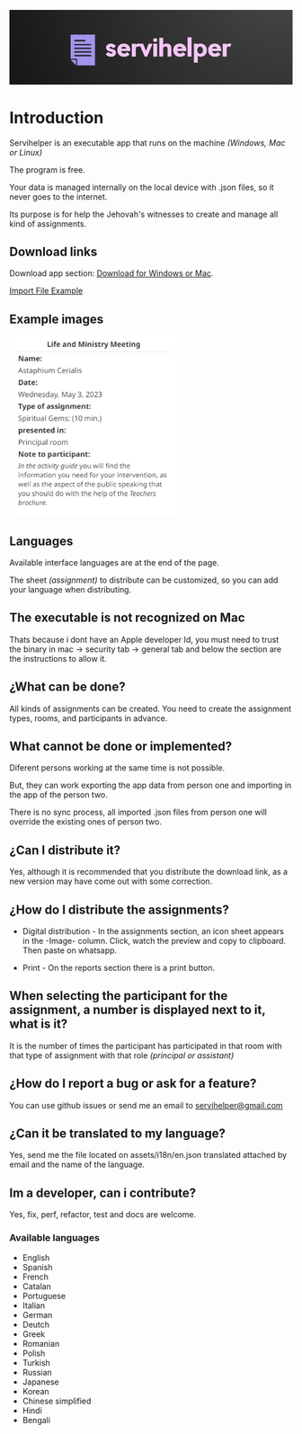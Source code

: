![logo](./pictures/servihelper-logo.png)

# Introduction

Servihelper is an executable app that runs on the machine _(Windows, Mac or Linux)_

The program is free.

Your data is managed internally on the local device with .json files, so it never goes to the internet.

Its purpose is for help the Jehovah's witnesses to create and manage all kind of assignments.

## Download links

Download app section: [Download for Windows or Mac](https://github.com/TitoMoi/servihelper/releases).

[Import File Example](https://drive.google.com/drive/folders/1h3LLPwzKukYT3AXiMMLlcggHyi4ZafNH?usp=sharing)

## Example images

<img src="./pictures/assignment-example.png" alt= "example" width="300" height="320">

## Languages

Available interface languages are at the end of the page.

The sheet _(assignment)_ to distribute can be customized, so you can add your language when distributing.

## The executable is not recognized on Mac

Thats because i dont have an Apple developer Id, you must need to trust the binary in mac -> security tab -> general tab and below the section are the instructions to allow it.

## ¿What can be done?

All kinds of assignments can be created. You need to create the assignment types, rooms, and participants in advance.

## What cannot be done or implemented?

Diferent persons working at the same time is not possible.

But, they can work exporting the app data from person one and importing in the app of the person two.

There is no sync process, all imported .json files from person one will override the existing ones of person two.

## ¿Can I distribute it?

Yes, although it is recommended that you distribute the download link, as a new version may have come out with some correction.

## ¿How do I distribute the assignments?

- Digital distribution - In the assignments section, an icon sheet appears in the -Image- column. Click, watch the preview and copy to clipboard. Then paste on whatsapp.

- Print - On the reports section there is a print button.

## When selecting the participant for the assignment, a number is displayed next to it, what is it?

It is the number of times the participant has participated in that room with that type of assignment with that role _(principal or assistant)_

## ¿How do I report a bug or ask for a feature?

You can use github issues or send me an email to servihelper@gmail.com

## ¿Can it be translated to my language?

Yes, send me the file located on assets/i18n/en.json translated attached by email and the name of the language.

## Im a developer, can i contribute?

Yes, fix, perf, refactor, test and docs are welcome.

### Available languages

- English
- Spanish
- French
- Catalan
- Portuguese
- Italian
- German
- Deutch
- Greek
- Romanian
- Polish
- Turkish
- Russian
- Japanese
- Korean
- Chinese simplified
- Hindi
- Bengali
